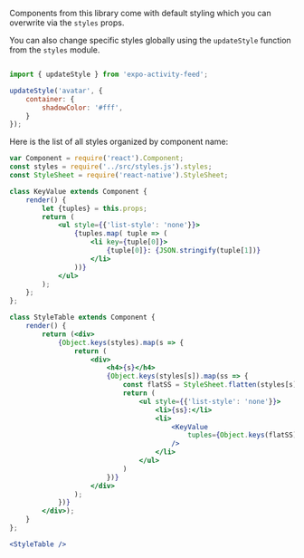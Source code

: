 Components from this library come with default styling which you can overwrite via the `styles` props.

You can also change specific styles globally using the `updateStyle` function from the `styles` module.

```js static

import { updateStyle } from 'expo-activity-feed';

updateStyle('avatar', {
    container: {
        shadowColor: '#fff',
    }
});

```

Here is the list of all styles organized by component name:

```jsx noeditor
var Component = require('react').Component;
const styles = require('../src/styles.js').styles;
const StyleSheet = require('react-native').StyleSheet;

class KeyValue extends Component {
    render() {
        let {tuples} = this.props;
        return (
            <ul style={{'list-style': 'none'}}>
                {tuples.map( tuple => (
                    <li key={tuple[0]}>
                        {tuple[0]}: {JSON.stringify(tuple[1])}
                    </li>
                ))}
            </ul>
        );
    };
};

class StyleTable extends Component {
    render() {
        return (<div>
            {Object.keys(styles).map(s => {
                return (
                    <div>
                        <h4>{s}</h4>
                        {Object.keys(styles[s]).map(ss => {
                            const flatSS = StyleSheet.flatten(styles[s][ss]);
                            return (
                                <ul style={{'list-style': 'none'}}>
                                    <li>{ss}:</li>
                                    <li>
                                        <KeyValue
                                            tuples={Object.keys(flatSS).map(k => ([k, flatSS[k]]))}
                                        />
                                    </li>
                                </ul>
                            )
                        })}
                    </div>
                );
            })}
        </div>);
    }
};

<StyleTable />
```
